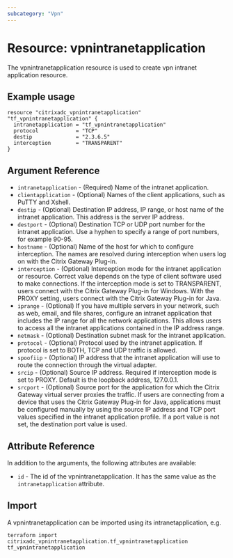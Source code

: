 ```yaml
---
subcategory: "Vpn"
---
```


# Resource: vpnintranetapplication

The vpnintranetapplication resource is used to create vpn intranet application resource.


## Example usage

```hcl
resource "citrixadc_vpnintranetapplication" "tf_vpnintranetapplication" {
  intranetapplication = "tf_vpnintranetapplication"
  protocol            = "TCP"
  destip              = "2.3.6.5"
  interception        = "TRANSPARENT"
}
```


## Argument Reference

* `intranetapplication` - (Required) Name of the intranet application.
* `clientapplication` - (Optional) Names of the client applications, such as PuTTY and Xshell.
* `destip` - (Optional) Destination IP address, IP range, or host name of the intranet application. This address is the server IP address.
* `destport` - (Optional) Destination TCP or UDP port number for the intranet application. Use a hyphen to specify a range of port numbers, for example 90-95.
* `hostname` - (Optional) Name of the host for which to configure interception. The names are resolved during interception when users log on with the Citrix Gateway Plug-in.
* `interception` - (Optional) Interception mode for the intranet application or resource. Correct value depends on the type of client software used to make connections. If the interception mode is set to TRANSPARENT, users connect with the Citrix Gateway Plug-in for Windows. With the PROXY setting, users connect with the Citrix Gateway Plug-in for Java.
* `iprange` - (Optional) If you have multiple servers in your network, such as web, email, and file shares, configure an intranet application that includes the IP range for all the network applications. This allows users to access all the intranet applications contained in the IP address range.
* `netmask` - (Optional) Destination subnet mask for the intranet application.
* `protocol` - (Optional) Protocol used by the intranet application. If protocol is set to BOTH, TCP and UDP traffic is allowed.
* `spoofiip` - (Optional) IP address that the intranet application will use to route the connection through the virtual adapter.
* `srcip` - (Optional) Source IP address. Required if interception mode is set to PROXY. Default is the loopback address, 127.0.0.1.
* `srcport` - (Optional) Source port for the application for which the Citrix Gateway virtual server proxies the traffic. If users are connecting from a device that uses the Citrix Gateway Plug-in for Java, applications must be configured manually by using the source IP address and TCP port values specified in the intranet application profile. If a port value is not set, the destination port value is used.


## Attribute Reference

In addition to the arguments, the following attributes are available:

* `id` - The id of the vpnintranetapplication. It has the same value as the `intranetapplication` attribute.


## Import

A vpnintranetapplication can be imported using its intranetapplication, e.g.

```shell
terraform import citrixadc_vpnintranetapplication.tf_vpnintranetapplication tf_vpnintranetapplication
```
